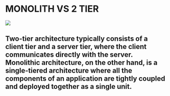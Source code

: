 # MONOLITH VS 2 TIER 

![](1010.jpg)


## Two-tier architecture typically consists of a client tier and a server tier, where the client communicates directly with the server. Monolithic architecture, on the other hand, is a single-tiered architecture where all the components of an application are tightly coupled and deployed together as a single unit.